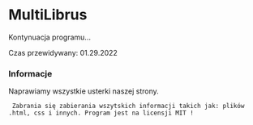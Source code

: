 # MultiLibrus
Kontynuacja programu...

Czas przewidywany: 01.29.2022

### Informacje
Naprawiamy wszystkie usterki naszej strony.

``` Zabrania się zabierania wszytskich informacji takich jak: plików .html, css i innych. Program jest na licensji MIT !```




